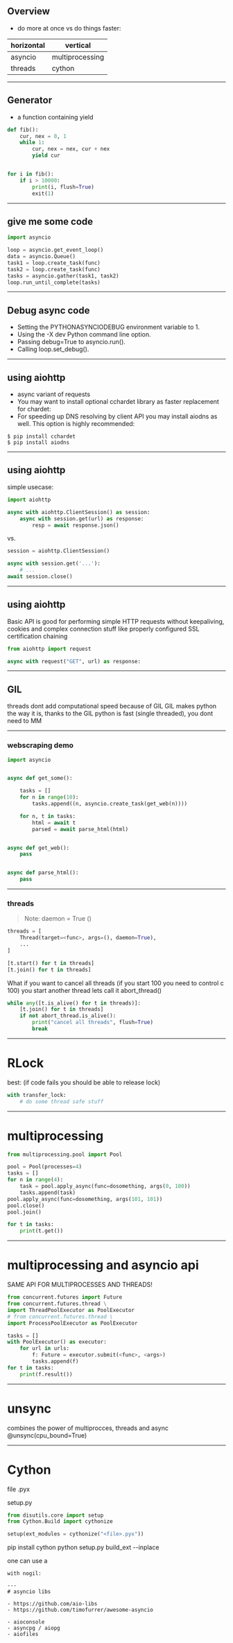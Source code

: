 ## Overview

- do more at once vs do things faster:

| horizontal | vertical |
| ---------       | ---------        |
| asyncio         | multiprocessing  |
| threads         | cython           |

---
## Generator

- a function containing yield

```python
def fib():
    cur, nex = 0, 1
    while 1:
        cur, nex = nex, cur + nex
        yield cur


for i in fib():
    if i > 10000:
        print(i, flush=True)
        exit(1)
```

---
## give me some code

```python
import asyncio

loop = asyncio.get_event_loop()
data = asyncio.Queue()
task1 = loop.create_task(func)
task2 = loop.create_task(func)
tasks = asyncio.gather(task1, task2)
loop.run_until_complete(tasks)
```

---
## Debug async code

- Setting the PYTHONASYNCIODEBUG environment variable to 1.
- Using the -X dev Python command line option.
- Passing debug=True to asyncio.run().
- Calling loop.set_debug().


---
## using aiohttp

- async variant of requests
- You may want to install optional cchardet library as faster replacement for chardet:
- For speeding up DNS resolving by client API you may install aiodns as well. This option is highly recommended:

```shell
$ pip install cchardet
$ pip install aiodns
```

---
## using aiohttp

simple usecase:

```python
import aiohttp

async with aiohttp.ClientSession() as session:
    async with session.get(url) as response:
        resp = await response.json()
```

vs.

```python
session = aiohttp.ClientSession()

async with session.get('...'):
    # ...
await session.close()
```

---
## using aiohttp

Basic API is good for performing simple HTTP requests without keepaliving, cookies and complex connection stuff like properly configured SSL certification chaining

```python
from aiohttp import request

async with request("GET", url) as response:
```

---
## GIL

threads dont add computational speed because of GIL
GIL makes python the way it is, thanks to the GIL python is fast (single threaded), you dont need to MM

---
### webscraping demo

```python
import asyncio


async def get_some():

    tasks = []
    for n in range(10):
        tasks.append((n, asyncio.create_task(get_web(n))))

    for n, t in tasks:
        html = await t
        parsed = await parse_html(html)


async def get_web():
    pass


async def parse_html():
    pass
```

---
### threads

> Note: daemon = True ()

```python
threads = [
    Thread(target=<func>, args=(), daemon=True), 
    ...
]

[t.start() for t in threads]
[t.join() for t in threads]
```

What if you want to cancel all threads (if you start 100 you need to control c 100)
you start another thread lets call it abort_thread()

```python
while any([t.is_alive() for t in threads)]:
    [t.join() for t in threads]
    if not abort_thread.is_alive():
        print("cancel all threads", flush=True)
        break
```

---
# RLock

best: (if code fails you should be able to release lock)

```python
with transfer_lock:
    # do some thread safe stuff
```

---
# multiprocessing

```python
from multiprocessing.pool import Pool

pool = Pool(processes=4)
tasks = []
for n in range(4):
    task = pool.apply_async(func=dosomething, args(0, 100))
    tasks.append(task)
pool.apply_async(func=dosomething, args(101, 101))
pool.close()
pool.join()

for t in tasks:
    print(t.get())
```

---
# multiprocessing and asyncio api

SAME API FOR MULTIPROCESSES AND THREADS!

```python
from concurrent.futures import Future
from concurrent.futures.thread \
import ThreadPoolExecutor as PoolExecutor
# from concurrent.futures.thread \
import ProcessPoolExecutor as PoolExecutor

tasks = []
with PoolExecutor() as executor:
    for url in urls:
        f: Future = executor.submit(<func>, <args>)
        tasks.append(f)
for t in tasks:
    print(f.result())
```

---
# unsync

combines the power of multiprocces, threads and async
@unsync(cpu_bound=True)

---
# Cython

file <file>.pyx

setup.py
```python
from disutils.core import setup
from Cython.Build import cythonize

setup(ext_modules = cythonize("<file>.pyx"))
```

pip install cython
python setup.py build_ext --inplace

one can use a 
```
with nogil:

---
# asyncio libs

- https://github.com/aio-libs
- https://github.com/timofurrer/awesome-asyncio

- aioconsole
- asyncpg / aiopg
- aiofiles
